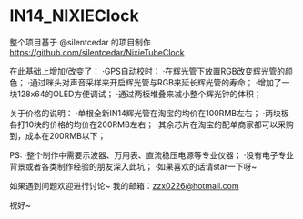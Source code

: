# IN14_NIXIEClock

整个项目基于 @silentcedar 的项目制作 https://github.com/silentcedar/NixieTubeClock

在此基础上增加/改变了：
	·GPS自动校时；
	·在辉光管下放置RGB改变辉光管的颜色；
	·通过咪头对声音采样来开启辉光管与RGB来延长辉光管的寿命；
	·增加了一块128x64的OLED方便调试；
	·通过两板堆叠来减小整个辉光钟的体积；

关于价格的说明：
	·单根全新IN14辉光管在淘宝的均价在100RMB左右；
	·两块板各打10块的价格的均价在200RMB左右；
	·其余芯片在淘宝的配单商家都可以采购到，成本在200RMB以下；
	
PS:
	·整个制作中需要示波器、万用表、直流稳压电源等专业仪器；
	·没有电子专业背景或者各类制作经验的朋友深入此坑；
	·如果喜欢的话请star一下呀~

如果遇到问题欢迎进行讨论~ 我的邮箱：zzx0226@hotmail.com

祝好~
